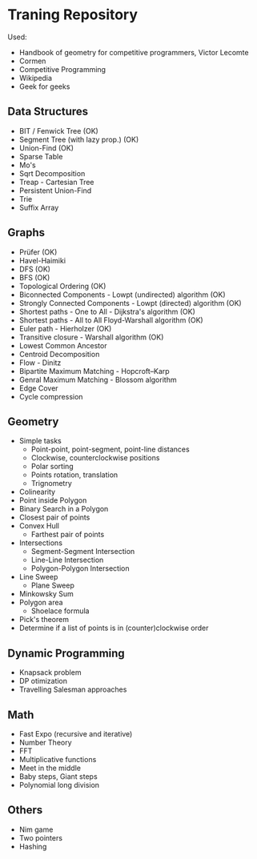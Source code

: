 # Traning Repository
Used:
 - Handbook of geometry for competitive programmers, Victor Lecomte
 - Cormen
 - Competitive Programming
 - Wikipedia
 - Geek for geeks

## Data Structures
- BIT / Fenwick Tree (OK)
- Segment Tree (with lazy prop.) (OK)
- Union-Find (OK)
- Sparse Table
- Mo's
- Sqrt Decomposition
- Treap - Cartesian Tree
- Persistent Union-Find
- Trie
- Suffix Array


## Graphs

- Prüfer (OK)
- Havel-Haimiki
- DFS (OK)
- BFS (OK)
- Topological Ordering (OK)
- Biconnected Components - Lowpt (undirected) algorithm (OK)
- Strongly Connected Components - Lowpt (directed) algorithm (OK)
- Shortest paths - One to All - Dijkstra's algorithm (OK)
- Shortest paths - All to All Floyd-Warshall algorithm (OK)
- Euler path - Hierholzer (OK)
- Transitive closure - Warshall algorithm (OK)
- Lowest Common Ancestor
- Centroid Decomposition
- Flow - Dinitz
- Bipartite Maximum Matching - Hopcroft–Karp
- Genral Maximum Matching - Blossom algorithm
- Edge Cover
- Cycle compression

## Geometry

- Simple tasks
  - Point-point, point-segment, point-line distances
  - Clockwise, counterclockwise positions
  - Polar sorting
  - Points rotation, translation
  - Trignometry
- Colinearity
- Point inside Polygon
- Binary Search in a Polygon
- Closest pair of points
- Convex Hull
  - Farthest pair of points
- Intersections
  - Segment-Segment Intersection
  - Line-Line Intersection
  - Polygon-Polygon Intersection
- Line Sweep
  - Plane Sweep
- Minkowsky Sum
- Polygon area
  - Shoelace formula
- Pick's theorem
- Determine if a list of points is in (counter)clockwise order

## Dynamic Programming

- Knapsack problem
- DP otimization
- Travelling Salesman approaches

## Math

- Fast Expo (recursive and iterative)
- Number Theory
- FFT
- Multiplicative functions
- Meet in the middle
- Baby steps, Giant steps
- Polynomial long division

## Others

- Nim game
- Two pointers
- Hashing

